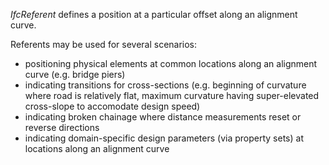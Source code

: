 _IfcReferent_ defines a position at a particular offset along an alignment curve.

Referents may be used for several scenarios:

* positioning physical elements at common locations along an alignment curve (e.g. bridge piers)
* indicating transitions for cross-sections (e.g. beginning of curvature where road is relatively flat, maximum curvature having super-elevated cross-slope to accomodate design speed)
* indicating broken chainage where distance measurements reset or reverse directions
* indicating domain-specific design parameters (via property sets) at locations along an alignment curve
